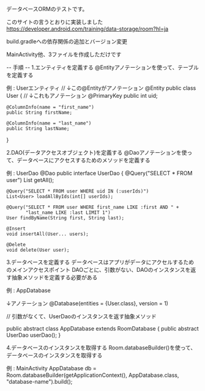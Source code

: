 データベースORMのテストです。

このサイトの言うとおりに実装しました
https://developer.android.com/training/data-storage/room?hl=ja

build.gradleへの依存関係の追加とバージョン変更

MainActivity他、3ファイルを作成しただけです

-- 手順 --
1.エンティティを定義する
@Entityアノテーションを使って、テーブルを定義する

例 : Userエンティティ
// ↓この@Entityがアノテーション
@Entity
public class User {
    // ↓これもアノテーション
    @PrimaryKey
    public int uid;

    @ColumnInfo(name = "first_name")
    public String firstName;

    @ColumnInfo(name = "last_name")
    public String lastName;
}

2.DAO(データアクセスオブジェクト)を定義する
@Daoアノテーションを使って、データベースにアクセスするためのメソッドを定義する

例 : UserDao
@Dao
public interface UserDao {
    @Query("SELECT * FROM user")
    List<User> getAll();

    @Query("SELECT * FROM user WHERE uid IN (:userIds)")
    List<User> loadAllByIds(int[] userIds);

    @Query("SELECT * FROM user WHERE first_name LIKE :first AND " +
           "last_name LIKE :last LIMIT 1")
    User findByName(String first, String last);

    @Insert
    void insertAll(User... users);

    @Delete
    void delete(User user);


3.データベースを定義する
データベースはアプリがデータにアクセルするためのメインアクセスポイント
DAOごとに、引数がない、DAOのインスタンスを返す抽象メソッドを定義する必要がある

例 : AppDatabase

↓アノテーション
@Database(entities = {User.class}, version = 1)

// 引数がなくて、UserDaoのインスタンスを返す抽象メソッド

public abstract class AppDatabase extends RoomDatabase {
    public abstract UserDao userDao();
}

4.データベースのインスタンスを取得する
Room.databaseBuilder()を使って、データベースのインスタンスを取得する

例 : MainActivity
AppDatabase db = Room.databaseBuilder(getApplicationContext(),
        AppDatabase.class, "database-name").build();
